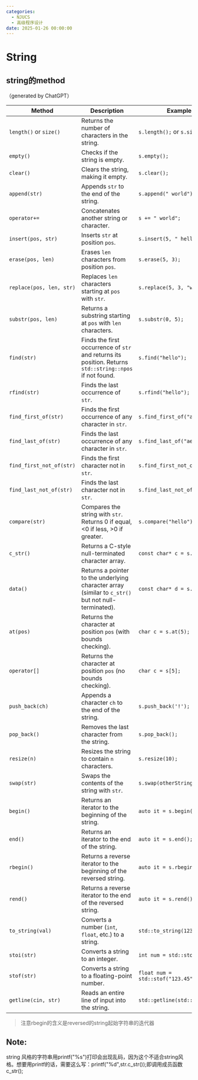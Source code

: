 ```yaml
---
categories:
  - NJUCS
  - 高级程序设计
date: 2025-01-26 00:00:00
---
```

# String

## string的method

（generated by ChatGPT）

| **Method**               | **Description**                                              | **Example**                        |
| ------------------------ | ------------------------------------------------------------ | ---------------------------------- |
| `length()` or `size()`   | Returns the number of characters in the string.              | `s.length();` or `s.size();`       |
| `empty()`                | Checks if the string is empty.                               | `s.empty();`                       |
| `clear()`                | Clears the string, making it empty.                          | `s.clear();`                       |
| `append(str)`            | Appends `str` to the end of the string.                      | `s.append(" world");`              |
| `operator+=`             | Concatenates another string or character.                    | `s += " world";`                   |
| `insert(pos, str)`       | Inserts `str` at position `pos`.                             | `s.insert(5, " hello");`           |
| `erase(pos, len)`        | Erases `len` characters from position `pos`.                 | `s.erase(5, 3);`                   |
| `replace(pos, len, str)` | Replaces `len` characters starting at `pos` with `str`.      | `s.replace(5, 3, "world");`        |
| `substr(pos, len)`       | Returns a substring starting at `pos` with `len` characters. | `s.substr(0, 5);`                  |
| `find(str)`              | Finds the first occurrence of `str` and returns its position. Returns `std::string::npos` if not found. | `s.find("hello");`                 |
| `rfind(str)`             | Finds the last occurrence of `str`.                          | `s.rfind("hello");`                |
| `find_first_of(str)`     | Finds the first occurrence of any character in `str`.        | `s.find_first_of("aeiou");`        |
| `find_last_of(str)`      | Finds the last occurrence of any character in `str`.         | `s.find_last_of("aeiou");`         |
| `find_first_not_of(str)` | Finds the first character not in `str`.                      | `s.find_first_not_of("abc");`      |
| `find_last_not_of(str)`  | Finds the last character not in `str`.                       | `s.find_last_not_of("abc");`       |
| `compare(str)`           | Compares the string with `str`. Returns 0 if equal, <0 if less, >0 if greater. | `s.compare("hello");`              |
| `c_str()`                | Returns a C-style null-terminated character array.           | `const char* c = s.c_str();`       |
| `data()`                 | Returns a pointer to the underlying character array (similar to `c_str()` but not null-terminated). | `const char* d = s.data();`        |
| `at(pos)`                | Returns the character at position `pos` (with bounds checking). | `char c = s.at(5);`                |
| `operator[]`             | Returns the character at position `pos` (no bounds checking). | `char c = s[5];`                   |
| `push_back(ch)`          | Appends a character `ch` to the end of the string.           | `s.push_back('!');`                |
| `pop_back()`             | Removes the last character from the string.                  | `s.pop_back();`                    |
| `resize(n)`              | Resizes the string to contain `n` characters.                | `s.resize(10);`                    |
| `swap(str)`              | Swaps the contents of the string with `str`.                 | `s.swap(otherString);`             |
| `begin()`                | Returns an iterator to the beginning of the string.          | `auto it = s.begin();`             |
| `end()`                  | Returns an iterator to the end of the string.                | `auto it = s.end();`               |
| `rbegin()`               | Returns a reverse iterator to the beginning of the reversed string. | `auto it = s.rbegin();`            |
| `rend()`                 | Returns a reverse iterator to the end of the reversed string. | `auto it = s.rend();`              |
| `to_string(val)`         | Converts a number (`int`, `float`, etc.) to a string.        | `std::to_string(123);`             |
| `stoi(str)`              | Converts a string to an integer.                             | `int num = std::stoi("123");`      |
| `stof(str)`              | Converts a string to a floating-point number.                | `float num = std::stof("123.45");` |
| `getline(cin, str)`      | Reads an entire line of input into the string.               | `std::getline(std::cin, s);`       |

>   注意rbegin的含义是reversed的string起始字符串的迭代器

## Note:

string 风格的字符串用printf("%s")打印会出现乱码，因为这个不适合string风格。想要用printf的话，需要这么写：printf("%d",str.c_str());即调用成员函数c_str();



